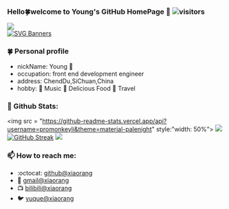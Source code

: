 <!--
**promonkeyli/promonkeyli** is a ✨ _special_ ✨ repository because its `README.md` (this file) appears on your GitHub profile.

Here are some ideas to get you started:

- 🔭 I’m currently working on ...
- 🌱 I’m currently learning ...
- 👯 I’m looking to collaborate on ...
- 🤔 I’m looking for help with ...
- 💬 Ask me about ...
- 📫 How to reach me: ...
- 😄 Pronouns: ...
- ⚡ Fun fact: ...
- 🍀 My Icon ...
- 🌟 My Icon ...
-->
### Hello🍀welcome to Young's GitHub HomePage 👋 ![visitors](https://visitor-badge.glitch.me/badge?page_id=page.id&left_color=green&right_color=red) 
<a href="https://count.getloli.com"><img align="center" src="https://count.getloli.com/get/@promonkeyli?theme=rule34"></a><br>
[![SVG Banners](https://svg-banners.vercel.app/api?type=origin&text1=Welcom🍀&width=1000&height=400)](https://github.com/Akshay090/svg-banners)

### 🍀 Personal profile
- nickName: Young 🍃
- occupation: front end development engineer
- address: ChendDu,SiChuan,China
- hobby: 🌟 Music 🌟 Delicious Food 🌟 Travel

### 🌈 Github Stats:
<img src = "https://github-readme-stats.vercel.app/api?username=promonkeyli&theme=material-palenight" style:"width: 50%">
<img src = "http://github-readme-streak-stats.herokuapp.com?user=promonkeyli&theme=dracula">
[![GitHub Streak](https://github-readme-streak-stats.herokuapp.com?user=promonkeyli&theme=vue&date_format=M%20j%5B%2C%20Y%5D)](https://git.io/streak-stats)
<img src = "https://github-profile-summary-cards.vercel.app/api/cards/profile-details?username=promonkeyli&theme=monokai">

### 📫 How to reach me:
- :octocat: [github@xiaorang](https://github.com/xihuanxiaorang)
- :email: [gmail@xiaorang](mailto:15019474951@gmail.com)
- :tv: [bilibili@xiaorang](https://space.bilibili.com/307881917)
- :bird: [yuque@xiaorang](https://www.yuque.com/xihuanxiaorang)
